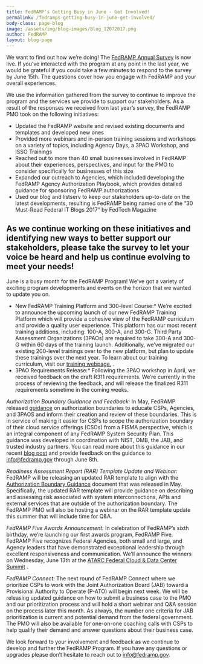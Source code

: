 ```yaml
---
title: FedRAMP’s Getting Busy in June - Get Involved!
permalink: /fedramps-getting-busy-in-june-get-involved/
body-class: page-blog
image: /assets/img/blog-images/Blog_12072017.png
author: FedRAMP
layout: blog-page
---
```

We want to find out how we’re doing! The <a href="https://feedback.gsa.gov/jfe/form/SV_77H2xyb8Yz6HCux">FedRAMP Annual Survey</a> is now live. If you’ve interacted with the program at any point in the last year, we would be grateful if you could take a few minutes to respond to the survey by June 15th. The questions cover how you engage with FedRAMP and your overall experiences.

We use the information gathered from the survey to continue to improve the program and the services we provide to support our stakeholders. As a result of the responses we received from last year’s survey, the FedRAMP PMO took on the following initiatives:
* Updated the FedRAMP website and revised existing documents and templates and developed new ones
* Provided more webinars and in-person training sessions and workshops on a variety of topics, including Agency Days, a 3PAO Workshop, and ISSO Trainings
* Reached out to more than 40 small businesses involved in FedRAMP about their experiences, perspectives, and input for the PMO to consider specifically for businesses of this size
* Expanded our outreach to Agencies, which included developing the FedRAMP Agency Authorization Playbook, which provides detailed guidance for sponsoring FedRAMP authorizations
* Used our blog and listserv to keep our stakeholders up-to-date on the latest developments, resulting is FedRAMP being named one of the “30 Must-Read Federal IT Blogs 2017” by FedTech Magazine 

As we continue working on these initiatives and identifying new ways to better support our stakeholders, please take the survey to let your voice be heard and help us continue evolving to meet your needs!
-----
June is a busy month for the FedRAMP Program! We’ve got a variety of exciting program developments and events on the horizon that we wanted to update you on. 

* New FedRAMP Training Platform and 300-level Course:* We’re excited to announce the upcoming launch of our new FedRAMP Training Platform which will provide a cohesive view of the FedRAMP curriculum and provide a quality user experience. This platform has our most recent training additions, including: 100-A, 300-A, and 300-G. Third Party Assessment Organizations (3PAOs) are required to take 300-A and 300-G within 60 days of the training launch. Additionally, we’ve migrated our existing 200-level trainings over to the new platform, but plan to update these trainings over the next year. To learn about our training curriculum, visit our <a href="https://www.fedramp.gov/training/">training webpage.</a> 
.  
* 3PAO Requirements Release:* Following the 3PAO workshop in April, we received feedback on the draft R311 requirements. We’re currently in the process of reviewing the feedback, and will release the finalized R311 requirements sometime in the coming weeks.

*Authorization Boundary Guidance and Feedback:* In May, FedRAMP released <a href="https://www.fedramp.gov/assets/resources/documents/CSP_A_FedRAMP_Authorization_Boundary_Guidance.pdf">guidance</a> 
 on authorization boundaries to educate CSPs, Agencies, and 3PAOS and inform their creation and review of these boundaries. This is in service of making it easier for CSPs to scope the authorization boundary of their cloud service offerings (CSOs) from a FISMA perspective, which is an integral component of any FedRAMP System Security Plan. This guidance was developed in coordination with NIST, OMB, the JAB, and trusted industry partners. You can read more about this guidance in our recent <a href="https://www.fedramp.gov/fedramp-authorization-boundary-guidance-released/">blog post</a> and provide feedback on the guidance to info@fedramp.gov through June 8th.  

*Readiness Assessment Report (RAR) Template Update and Webinar:* FedRAMP will be releasing an updated RAR template to align with the <a href="https://www.fedramp.gov/assets/resources/documents/CSP_A_FedRAMP_Authorization_Boundary_Guidance.pdf">Authorization Boundary Guidance</a> document that was released in May. Specifically, the updated RAR template will provide guidance on describing and assessing risk associated with system interconnections, APIs and external services that are outside of the authorization boundary. The FedRAMP PMO will also be hosting a webinar on the RAR template update this summer that will include time for Q&A. 

*FedRAMP Five Awards Announcement:* In celebration of FedRAMP’s sixth birthday, we’re launching our first awards program, FedRAMP Five. FedRAMP Five recognizes Federal Agencies, both small and large, and Agency leaders that have demonstrated exceptional leadership through excellent responsiveness and communication. We’ll announce the winners on Wednesday, June 13th at the <a href="https://www.atarc.org/cloud-data-center-summit/"> ATARC Federal Cloud & Data Center Summit</a> .

*FedRAMP Connect:* The next round of FedRAMP Connect where we prioritize CSPs to work with the Joint Authorization Board (JAB) toward a Provisional Authority to Operate (P-ATO) will begin next week. We will be releasing updated guidance on how to submit a business case to the PMO and our prioritization process and will hold a short webinar and Q&A session on the process later this month. As always, the number one criteria for JAB prioritization is current and potential demand from the federal government. The PMO will also be available for one-on-one coaching calls with CSPs to help qualify their demand and answer questions about their business case.

We look forward to your involvement and feedback as we continue to develop and further the FedRAMP Program. If you have any questions or upgrades please don’t hesitate to reach out to info@fedramp.gov. 
